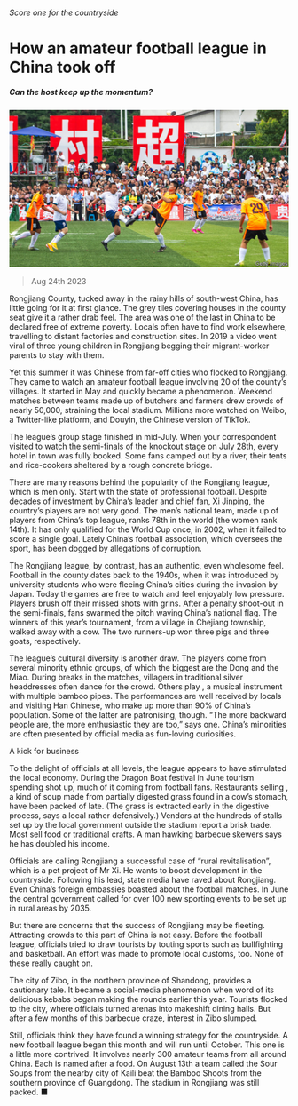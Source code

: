 ###### Score one for the countryside

# How an amateur football league in China took off 

##### Can the host keep up the momentum? 

![image](images/20230826_CNP001.jpg) 

> Aug 24th 2023 

Rongjiang County, tucked away in the rainy hills of south-west China, has little going for it at first glance. The grey tiles covering houses in the county seat give it a rather drab feel. The area was one of the last in China to be declared free of extreme poverty. Locals often have to find work elsewhere, travelling to distant factories and construction sites. In 2019 a video went viral of three young children in Rongjiang begging their migrant-worker parents to stay with them.

Yet this summer it was Chinese from far-off cities who flocked to Rongjiang. They came to watch an amateur football league involving 20 of the county’s villages. It started in May and quickly became a phenomenon. Weekend matches between teams made up of butchers and farmers drew crowds of nearly 50,000, straining the local stadium. Millions more watched on Weibo, a Twitter-like platform, and Douyin, the Chinese version of TikTok.

The league’s group stage finished in mid-July. When your correspondent visited to watch the semi-finals of the knockout stage on July 28th, every hotel in town was fully booked. Some fans camped out by a river, their tents and rice-cookers sheltered by a rough concrete bridge.

There are many reasons behind the popularity of the Rongjiang league, which is men only. Start with the state of professional football. Despite decades of investment by China’s leader and chief fan, Xi Jinping, the country’s players are not very good. The men’s national team, made up of players from China’s top league, ranks 78th in the world (the women rank 14th). It has only qualified for the World Cup once, in 2002, when it failed to score a single goal. Lately China’s football association, which oversees the sport, has been dogged by allegations of corruption. 

The Rongjiang league, by contrast, has an authentic, even wholesome feel. Football in the county dates back to the 1940s, when it was introduced by university students who were fleeing China’s cities during the invasion by Japan. Today the games are free to watch and feel enjoyably low pressure. Players brush off their missed shots with grins. After a penalty shoot-out in the semi-finals, fans swarmed the pitch waving China’s national flag. The winners of this year’s tournament, from a village in Chejiang township, walked away with a cow. The two runners-up won three pigs and three goats, respectively.

The league’s cultural diversity is another draw. The players come from several minority ethnic groups, of which the biggest are the Dong and the Miao. During breaks in the matches, villagers in traditional silver headdresses often dance for the crowd. Others play , a musical instrument with multiple bamboo pipes. The performances are well received by locals and visiting Han Chinese, who make up more than 90% of China’s population. Some of the latter are patronising, though. “The more backward people are, the more enthusiastic they are too,” says one. China’s minorities are often presented by official media as fun-loving curiosities.

A kick for business

To the delight of officials at all levels, the league appears to have stimulated the local economy. During the Dragon Boat festival in June tourism spending shot up, much of it coming from football fans. Restaurants selling , a kind of soup made from partially digested grass found in a cow’s stomach, have been packed of late. (The grass is extracted early in the digestive process, says a local rather defensively.) Vendors at the hundreds of stalls set up by the local government outside the stadium report a brisk trade. Most sell food or traditional crafts. A man hawking barbecue skewers says he has doubled his income.

Officials are calling Rongjiang a successful case of “rural revitalisation”, which is a pet project of Mr Xi. He wants to boost development in the countryside. Following his lead, state media have raved about Rongjiang. Even China’s foreign embassies boasted about the football matches. In June the central government called for over 100 new sporting events to be set up in rural areas by 2035.

But there are concerns that the success of Rongjiang may be fleeting. Attracting crowds to this part of China is not easy. Before the football league, officials tried to draw tourists by touting sports such as bullfighting and basketball. An effort was made to promote local customs, too. None of these really caught on. 

The city of Zibo, in the northern province of Shandong, provides a cautionary tale. It became a social-media phenomenon when word of its delicious kebabs began making the rounds earlier this year. Tourists flocked to the city, where officials turned arenas into makeshift dining halls. But after a few months of this barbecue craze, interest in Zibo slumped. 

Still, officials think they have found a winning strategy for the countryside. A new football league began this month and will run until October. This one is a little more contrived. It involves nearly 300 amateur teams from all around China. Each is named after a food. On August 13th a team called the Sour Soups from the nearby city of Kaili beat the Bamboo Shoots from the southern province of Guangdong. The stadium in Rongjiang was still packed. ■


